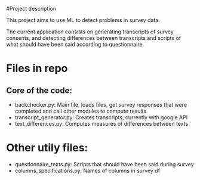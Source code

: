 #Project description

This project aims to use ML to detect problems in survey data.

The current application consists on generating transcripts of survey consents, and detecting differences between transcripts and scripts of what should have been said according to questionnaire.

# Files in repo

## Core of the code:

* backchecker.py: Main file, loads files, get survey responses that were completed and call other modules to compute results
* transcript_generator.py: Creates transcripts, currently with google API
* text_differences.py: Computes measures of differences between texts

# Other utily files:

* questionnaire_texts.py: Scripts that should have been said during survey
* columns_specifications.py: Names of columns in survey df
